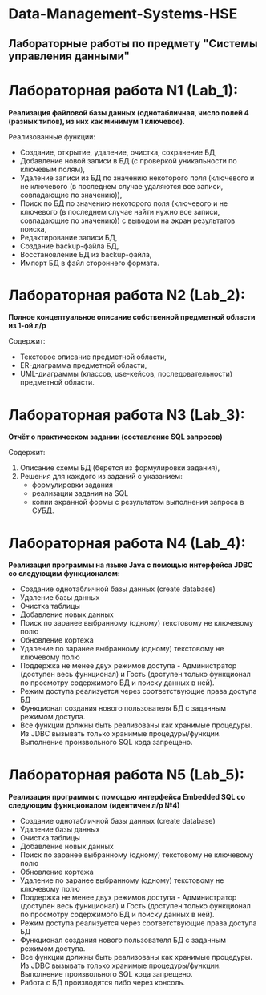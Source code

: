 # Data-Management-Systems-HSE
## Лабораторные работы по предмету "Системы управления данными"


# Лабораторная работа N1 (Lab_1):
**Реализация файловой базы данных (однотабличная, число полей 4 (разных типов), из них как минимум 1 ключевое).** 

Реализованные функции:
- Создание, открытие, удаление, очистка, сохранение БД,
- Добавление новой записи в БД (с проверкой уникальности по ключевым полям),
- Удаление записи из БД по значению некоторого поля (ключевого и не ключевого (в последнем случае удаляются все записи, совпадающие по значению)),
- Поиск по БД по значению некоторого поля (ключевого и не ключевого (в последнем случае найти нужно все записи, совпадающие по значению)) с выводом на экран результатов поиска,
- Редактирование записи БД,
- Создание backup-файла БД,
- Восстановление БД из backup-файла,
- Импорт БД в файл стороннего формата.


# Лабораторная работа N2 (Lab_2):
**Полное концептуальное описание собственной предметной области из 1-ой л/р**

Содержит:
- Текстовое описание предметной области,
- ER-диаграмма предметной области,
- UML-диаграммы (классов, use-кейсов, последовательности) предметной области.


# Лабораторная работа N3 (Lab_3):
**Отчёт о практическом задании (составление SQL запросов)**

Содержит:
1. Описание схемы БД (берется из формулировки задания),
2. Решения для каждого из заданий с указанием:
    - формулировки задания
    - реализации задания на SQL
    - копии экранной формы с результатом выполнения запроса в СУБД.


# Лабораторная работа N4 (Lab_4):
**Реализация программы на языке Java с помощью интерфейса JDBC со следующим функционалом:**

- Создание однотабличной базы данных (create database)
- Удаление базы данных
- Очистка таблицы
- Добавление новых данных
- Поиск по заранее выбранному (одному) текстовому не ключевому полю
- Обновление кортежа
- Удаление по заранее выбранному (одному) текстовому не ключевому полю
- Поддержка не менее двух режимов доступа - Администратор (доступен весь функционал) и Гость (доступен только функционал по просмотру содержимого БД и поиску данных в ней).
- Режим доступа реализуется через соответствующие права доступа БД
- Функционал создания нового пользователя БД с заданным режимом доступа.
- Все функции должны быть реализованы как хранимые процедуры. Из JDBC вызывать только хранимые процедуры/функции. Выполнение произвольного SQL кода запрещено.


# Лабораторная работа N5 (Lab_5):
**Реализация программы с помощью интерфейса Embedded SQL со следующим функционалом (идентичен л/р №4)**

- Создание однотабличной базы данных (create database)
- Удаление базы данных
- Очистка таблицы
- Добавление новых данных
- Поиск по заранее выбранному (одному) текстовому не ключевому полю
- Обновление кортежа
- Удаление по заранее выбранному (одному) текстовому не ключевому полю
- Поддержка не менее двух режимов доступа - Администратор (доступен весь функционал) и Гость (доступен только функционал по просмотру содержимого БД и поиску данных в ней).
- Режим доступа реализуется через соответствующие права доступа БД
- Функционал создания нового пользователя БД с заданным режимом доступа.
- Все функции должны быть реализованы как хранимые процедуры. Из JDBC вызывать только хранимые процедуры/функции. Выполнение произвольного SQL кода запрещено.
- Работа с БД производится либо через консоль.


